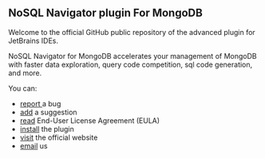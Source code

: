 ## NoSQL Navigator plugin For MongoDB
Welcome to the official GitHub public repository of the advanced plugin for JetBrains IDEs. 

NoSQL Navigator for MongoDB accelerates your management of MongoDB with faster data exploration, query code competition, sql code generation, and more.

You can:
* [report ](https://github.com/nosqlnavigator/mongodb_intellij_plugin/issues) a bug 
* [add](https://github.com/nosqlnavigator/mongodb_intellij_plugin/issues) a suggestion
* [read](https://github.com/nosqlnavigator/mongodb_intellij_plugin/blob/master/EULA.md) End-User License Agreement (EULA)
* [install](https://plugins.jetbrains.com/) the plugin
* [visit](https://nosqlnavigator.com) the official website
* [email](mailto:support@nosqlnavigator.com) us 